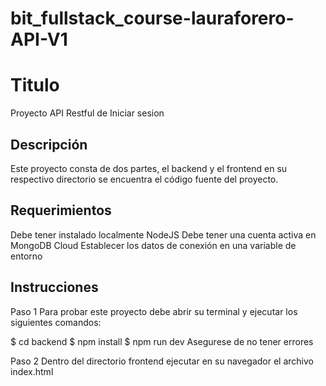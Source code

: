 # bit_fullstack_course-lauraforero-API-V1
# Titulo
Proyecto API Restful de Iniciar sesion
## Descripción
Este proyecto consta de dos partes, el backend y el frontend en su respectivo directorio se encuentra el código fuente del proyecto.

## Requerimientos
Debe tener instalado localmente NodeJS
Debe tener una cuenta activa en MongoDB Cloud
Establecer los datos de conexión en una variable de entorno

## Instrucciones
Paso 1
Para probar este proyecto debe abrir su terminal y ejecutar los siguientes comandos:

$ cd backend
$ npm install
$ npm run dev
Asegurese de no tener errores

Paso 2
Dentro del directorio frontend ejecutar en su navegador el archivo index.html
